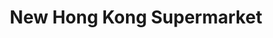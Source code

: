 ---
title: "New Hong Kong Supermarket"
url: /richmond/new-hong-kong-supermarket/
shop: Supermarkt
---